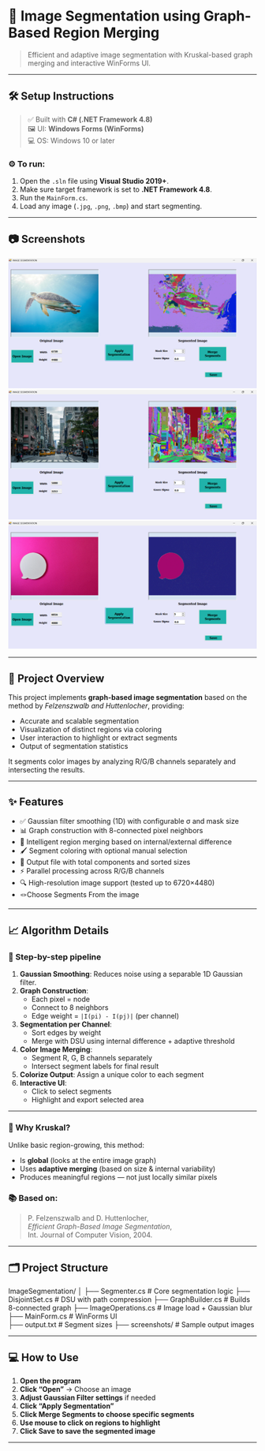 # 🎨 Image Segmentation using Graph-Based Region Merging

> Efficient and adaptive image segmentation with Kruskal-based graph merging and interactive WinForms UI.

---

## 🛠️ Setup Instructions

> ✅ Built with **C# (.NET Framework 4.8)**  
> 🖼️ UI: **Windows Forms (WinForms)**  
> 💻 OS: Windows 10 or later

### ⚙️ To run:

1. Open the `.sln` file using **Visual Studio 2019+**.
2. Make sure target framework is set to **.NET Framework 4.8**.
3. Run the `MainForm.cs`.
4. Load any image (`.jpg`, `.png`, `.bmp`) and start segmenting.

---

## 📷 Screenshots

![Screenshot1](screenshots/Screenshot1.png)
![Screenshot2](screenshots/Screenshot2.png)
![Screenshot3](screenshots/Screenshot3.png)

---


## 🧠 Project Overview

This project implements **graph-based image segmentation** based on the method by *Felzenszwalb and Huttenlocher*, providing:

- Accurate and scalable segmentation
- Visualization of distinct regions via coloring
- User interaction to highlight or extract segments
- Output of segmentation statistics

It segments color images by analyzing R/G/B channels separately and intersecting the results.

---

## ✨ Features

- ✅ Gaussian filter smoothing (1D) with configurable σ and mask size
- 📊 Graph construction with 8-connected pixel neighbors
- 🧠 Intelligent region merging based on internal/external difference
- 🖌️ Segment coloring with optional manual selection
- 📄 Output file with total components and sorted sizes
- ⚡ Parallel processing across R/G/B channels
- 🔍 High-resolution image support (tested up to 6720×4480)
- 🪢Choose Segments From the image

---

## 📈 Algorithm Details

### 🧮 Step-by-step pipeline

1. **Gaussian Smoothing**: Reduces noise using a separable 1D Gaussian filter.
2. **Graph Construction**:
   - Each pixel = node
   - Connect to 8 neighbors
   - Edge weight = `|I(pi) - I(pj)|` (per channel)
3. **Segmentation per Channel**:
   - Sort edges by weight
   - Merge with DSU using internal difference + adaptive threshold
4. **Color Image Merging**:
   - Segment R, G, B channels separately
   - Intersect segment labels for final result
5. **Colorize Output**: Assign a unique color to each segment
6. **Interactive UI**:
   - Click to select segments
   - Highlight and export selected area

---

### 🔬 Why Kruskal?

Unlike basic region-growing, this method:
- Is **global** (looks at the entire image graph)
- Uses **adaptive merging** (based on size & internal variability)
- Produces meaningful regions — not just locally similar pixels

### 📚 Based on:
> P. Felzenszwalb and D. Huttenlocher,  
> *Efficient Graph-Based Image Segmentation*,  
> Int. Journal of Computer Vision, 2004.

---

## 🗂️ Project Structure

ImageSegmentation/
│
├── Segmenter.cs             # Core segmentation logic
├── DisjointSet.cs           # DSU with path compression
├── GraphBuilder.cs          # Builds 8-connected graph
├── ImageOperations.cs       # Image load + Gaussian blur
├── MainForm.cs              # WinForms UI  
├── output.txt               # Segment sizes
├── screenshots/             # Sample output images

---
## 💻 How to Use

1. **Open the program**
2. **Click “Open”** → Choose an image
3. **Adjust Gaussian Filter settings** if needed
4. **Click “Apply Segmentation”**
5. **Click Merge Segments to choose specific segments**
6. **Use mouse to click on regions to highlight**
7. **Click Save to save the segmented image**

---

